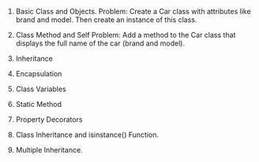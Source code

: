 1. Basic Class and Objects.
Problem: Create a Car class with attributes like brand and model. Then create an instance of this class.

2. Class Method and Self
Problem: Add a method to the Car class that displays the full name of the car (brand and model).

3. Inheritance
4. Encapsulation
5. Class Variables
6. Static Method
7. Property Decorators
8. Class Inheritance and isinstance() Function.
9. Multiple Inheritance.